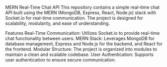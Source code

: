 MERN Real-Time Chat API
This repository contains a simple real-time chat API built using the MERN (MongoDB, Express, React, Node.js) stack with Socket.io for real-time communication. The project is designed for scalability, modularity, and ease of understanding.

Features
Real-Time Communication: Utilizes Socket.io to provide real-time chat functionality between users.
MERN Stack: Leverages MongoDB for database management, Express and Node.js for the backend, and React for the frontend.
Modular Structure: The project is organized into modules to maintain a clean and scalable codebase.
User Authentication: Supports user authentication to ensure secure communication.
